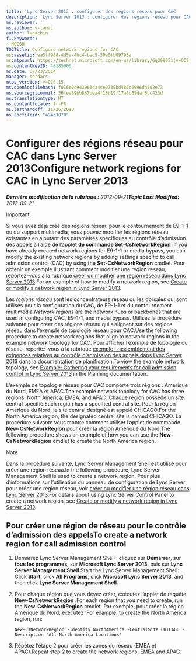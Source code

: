 ```yaml
---
title: 'Lync Server 2013 : configurer des régions réseau pour CAC'
description: 'Lync Server 2013 : configurer des régions réseau pour CAC.'
ms.reviewer: ''
ms.author: v-lanac
author: lanachin
f1.keywords:
- NOCSH
TOCTitle: Configure network regions for CAC
ms:assetid: ea3ff988-dd5a-4bc4-bec5-39a0fb09793a
ms:mtpsurl: https://technet.microsoft.com/en-us/library/Gg399051(v=OCS.15)
ms:contentKeyID: 48185906
ms.date: 07/23/2014
manager: serdars
mtps_version: v=OCS.15
ms.openlocfilehash: f016e0c943963ea4ce9739bd486c6996da502e73
ms.sourcegitcommit: 36fee89bb887bea4f18b19f17a8c69daf5bc423d
ms.translationtype: MT
ms.contentlocale: fr-FR
ms.lasthandoff: 11/26/2020
ms.locfileid: "49433870"
---
```

# <a name="configure-network-regions-for-cac-in-lync-server-2013"></a><span data-ttu-id="2207f-103">Configurer des régions réseau pour CAC dans Lync Server 2013</span><span class="sxs-lookup"><span data-stu-id="2207f-103">Configure network regions for CAC in Lync Server 2013</span></span>

<div data-xmlns="http://www.w3.org/1999/xhtml">

<div class="topic" data-xmlns="http://www.w3.org/1999/xhtml" data-msxsl="urn:schemas-microsoft-com:xslt" data-cs="https://msdn.microsoft.com/">

<div data-asp="https://msdn2.microsoft.com/asp">



</div>

<div id="mainSection">

<div id="mainBody"><span data-ttu-id="2207f-104">

<span> </span></span><span class="sxs-lookup"><span data-stu-id="2207f-104">

<span> </span></span></span>

<span data-ttu-id="2207f-105">_**Dernière modification de la rubrique :** 2012-09-21_</span><span class="sxs-lookup"><span data-stu-id="2207f-105">_**Topic Last Modified:** 2012-09-21_</span></span>

<div>


> [!IMPORTANT]  
> <span data-ttu-id="2207f-106">Si vous avez déjà créé des régions réseau pour le contournement de E9-1-1 ou du support multimédia, vous pouvez modifier les régions réseau existantes en ajoutant des paramètres spécifiques au contrôle d’admission des appels à l’aide de l’applet <STRONG>de commande Set-CsNetworkRegion</STRONG> .</span><span class="sxs-lookup"><span data-stu-id="2207f-106">If you have already created network regions for E9-1-1 or media bypass, you can modify the existing network regions by adding settings specific to call admission control (CAC) by using the <STRONG>Set-CsNetworkRegion</STRONG> cmdlet.</span></span> <span data-ttu-id="2207f-107">Pour obtenir un exemple illustrant comment modifier une région réseau, reportez-vous à la rubrique <A href="lync-server-2013-create-or-modify-a-network-region.md">créer ou modifier une région réseau dans Lync Server 2013</A>.</span><span class="sxs-lookup"><span data-stu-id="2207f-107">For an example of how to modify a network region, see <A href="lync-server-2013-create-or-modify-a-network-region.md">Create or modify a network region in Lync Server 2013</A>.</span></span>



</div>

<span data-ttu-id="2207f-108">Les *régions réseau* sont les concentrateurs réseau ou les dorsales qui sont utilisés pour la configuration du CAC, de E9-1-1 et du contournement multimédia.</span><span class="sxs-lookup"><span data-stu-id="2207f-108">*Network regions* are the network hubs or backbones that are used in configuring CAC, E9-1-1, and media bypass.</span></span> <span data-ttu-id="2207f-109">Utilisez la procédure suivante pour créer des régions réseau qui s’alignent sur des régions réseau dans l’exemple de topologie réseau pour CAC.</span><span class="sxs-lookup"><span data-stu-id="2207f-109">Use the following procedure to create network regions that align to network regions in the example network topology for CAC.</span></span> <span data-ttu-id="2207f-110">Pour afficher l’exemple de topologie du réseau, reportez-vous à la rubrique [exemple : rassemblement des exigences relatives au contrôle d’admission des appels dans Lync Server 2013](lync-server-2013-example-of-gathering-your-requirements-for-call-admission-control.md) dans la documentation de planification.</span><span class="sxs-lookup"><span data-stu-id="2207f-110">To view the example network topology, see [Example: Gathering your requirements for call admission control in Lync Server 2013](lync-server-2013-example-of-gathering-your-requirements-for-call-admission-control.md) in the Planning documentation.</span></span>

<span data-ttu-id="2207f-111">L’exemple de topologie réseau pour CAC comporte trois régions : Amérique du Nord, EMEA et APAC.</span><span class="sxs-lookup"><span data-stu-id="2207f-111">The example network topology for CAC has three regions: North America, EMEA, and APAC.</span></span> <span data-ttu-id="2207f-112">Chaque région possède un site central spécifié.</span><span class="sxs-lookup"><span data-stu-id="2207f-112">Each region has a specified central site.</span></span> <span data-ttu-id="2207f-113">Pour la région Amérique du Nord, le site central désigné est appelé CHICAGO.</span><span class="sxs-lookup"><span data-stu-id="2207f-113">For the North America region, the designated central site is named CHICAGO.</span></span> <span data-ttu-id="2207f-114">La procédure suivante vous montre comment utiliser l’applet de commande **New-CsNetworkRegion** pour créer la région Amérique du Nord.</span><span class="sxs-lookup"><span data-stu-id="2207f-114">The following procedure shows an example of how you can use the **New-CsNetworkRegion** cmdlet to create the North America region.</span></span>

<div>


> [!NOTE]  
> <span data-ttu-id="2207f-115">Dans la procédure suivante, Lync Server Management Shell est utilisé pour créer une région réseau.</span><span class="sxs-lookup"><span data-stu-id="2207f-115">In the following procedure, Lync Server Management Shell is used to create a network region.</span></span> <span data-ttu-id="2207f-116">Pour plus d’informations sur l’utilisation du panneau de configuration de Lync Server pour créer une région réseau, voir <A href="lync-server-2013-create-or-modify-a-network-region.md">créer ou modifier une région réseau dans Lync Server 2013</A>.</span><span class="sxs-lookup"><span data-stu-id="2207f-116">For details about using Lync Server Control Panel to create a network region, see <A href="lync-server-2013-create-or-modify-a-network-region.md">Create or modify a network region in Lync Server 2013</A>.</span></span>



</div>

<div>

## <a name="to-create-a-network-region-for-call-admission-control"></a><span data-ttu-id="2207f-117">Pour créer une région de réseau pour le contrôle d’admission des appels</span><span class="sxs-lookup"><span data-stu-id="2207f-117">To create a network region for call admission control</span></span>

1.  <span data-ttu-id="2207f-118">Démarrez Lync Server Management Shell : cliquez sur **Démarrer**, sur **tous les programmes**, sur **Microsoft Lync Server 2013**, puis sur **Lync Server Management Shell**.</span><span class="sxs-lookup"><span data-stu-id="2207f-118">Start the Lync Server Management Shell: Click **Start**, click **All Programs**, click **Microsoft Lync Server 2013**, and then click **Lync Server Management Shell**.</span></span>

2.  <span data-ttu-id="2207f-119">Pour chaque région que vous devez créer, exécutez l’applet de requête **New-CsNetworkRegion** .</span><span class="sxs-lookup"><span data-stu-id="2207f-119">For each region that you need to create, run the **New-CsNetworkRegion** cmdlet.</span></span> <span data-ttu-id="2207f-120">Par exemple, pour créer la région Amérique du Nord, exécutez :</span><span class="sxs-lookup"><span data-stu-id="2207f-120">For example, to create the North America region, run:</span></span>
    
        New-CsNetworkRegion -Identity NorthAmerica -CentralSite CHICAGO -Description "All North America Locations"

3.  <span data-ttu-id="2207f-121">Répétez l’étape 2 pour créer les zones du réseau (EMEA et APAC).</span><span class="sxs-lookup"><span data-stu-id="2207f-121">Repeat step 2 to create the network regions, EMEA and APAC.</span></span>

<span data-ttu-id="2207f-122"></div>

</div>

<span> </span>

</div>

</div>

</span><span class="sxs-lookup"><span data-stu-id="2207f-122"></div>

</div>

<span> </span>

</div>

</div>

</span></span></div>

